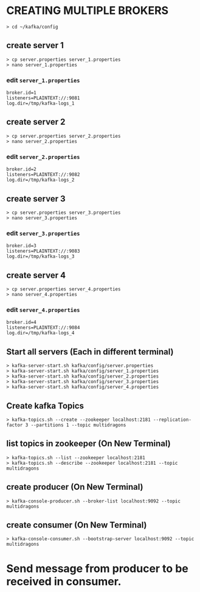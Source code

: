 
# CREATING MULTIPLE BROKERS
    > cd ~/kafka/config
    
## create server 1
    > cp server.properties server_1.properties
    > nano server_1.properties
### edit `server_1.properties`
    broker.id=1
    listeners=PLAINTEXT://:9081
    log.dir=/tmp/kafka-logs_1
   
## create server 2
    > cp server.properties server_2.properties
    > nano server_2.properties
### edit `server_2.properties`
    broker.id=2
    listeners=PLAINTEXT://:9082
    log.dir=/tmp/kafka-logs_2
    
## create server 3
    > cp server.properties server_3.properties
    > nano server_3.properties
### edit `server_3.properties`
    broker.id=3
    listeners=PLAINTEXT://:9083
    log.dir=/tmp/kafka-logs_3
    
## create server 4
    > cp server.properties server_4.properties
    > nano server_4.properties
### edit `server_4.properties`
    broker.id=4
    listeners=PLAINTEXT://:9084
    log.dir=/tmp/kafka-logs_4
    

## Start all servers (Each in different terminal)
    > kafka-server-start.sh kafka/config/server.properties
    > kafka-server-start.sh kafka/config/server_1.properties
    > kafka-server-start.sh kafka/config/server_2.properties
    > kafka-server-start.sh kafka/config/server_3.properties
    > kafka-server-start.sh kafka/config/server_4.properties

## Create kafka Topics
    > kafka-topics.sh --create --zookeeper localhost:2181 --replication-factor 3 --partitions 1 --topic multidragons

## list topics in zookeeper (On New Terminal)
    > kafka-topics.sh --list --zookeeper localhost:2181
    > kafka-topics.sh --describe --zookeeper localhost:2181 --topic multidragons
    
    
## create producer (On New Terminal)
    > kafka-console-producer.sh --broker-list localhost:9092 --topic multidragons
  
## create consumer (On New Terminal)
    > kafka-console-consumer.sh --bootstrap-server localhost:9092 --topic multidragons
    
# Send message from producer to be received in consumer.
